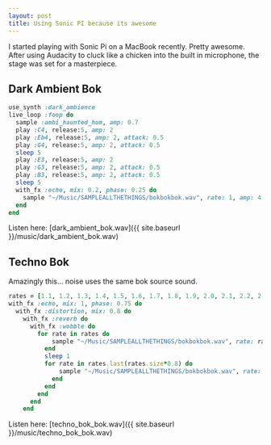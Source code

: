 ```yaml
---
layout: post
title: Using Sonic PI because its awesome
---
```


I started playing with Sonic Pi on a MacBook recently. Pretty awesome. After using Audacity to cluck like a chicken into the built in microphone, the stage was set for a masterpiece.


Dark Ambient Bok
----------------
~~~ ruby
use_synth :dark_ambience
live_loop :foop do
  sample :ambi_haunted_hum, amp: 0.7
  play :C4, release:5, amp: 2
  play :Eb4, release:5, amp: 2, attack: 0.5
  play :G4, release:5, amp: 2, attack: 0.5
  sleep 5
  play :E3, release:5, amp: 2
  play :G3, release:5, amp: 2, attack: 0.5
  play :B3, release:5, amp: 2, attack: 0.5
  sleep 5
  with_fx :echo, mix: 0.2, phase: 0.25 do
    sample "~/Music/SAMPLEALLTHETHINGS/bokbokbok.wav", rate: 1, amp: 4
  end
end
~~~

Listen here: [dark_ambient_bok.wav]({{ site.baseurl }}/music/dark_ambient_bok.wav)



Techno Bok
----------------

Amazingly this... noise uses the same bok source sound.

~~~ ruby
rates = [1.1, 1.2, 1.3, 1.4, 1.5, 1.6, 1.7, 1.8, 1.9, 2.0, 2.1, 2.2, 2.3, 2.4]
with_fx :echo, mix: 1, phase: 0.75 do
  with_fx :distortion, mix: 0.8 do
    with_fx :reverb do
      with_fx :wobble do
        for rate in rates do
            sample "~/Music/SAMPLEALLTHETHINGS/bokbokbok.wav", rate: rate, amp: 2
          end
          sleep 1
          for rate in rates.last(rates.size*0.8) do
              sample "~/Music/SAMPLEALLTHETHINGS/bokbokbok.wav", rate: rate*2, amp: 2, attack: 0.1
            end
          end
        end
      end
    end
~~~

Listen here: [techno_bok_bok.wav]({{ site.baseurl }}/music/techno_bok_bok.wav)
